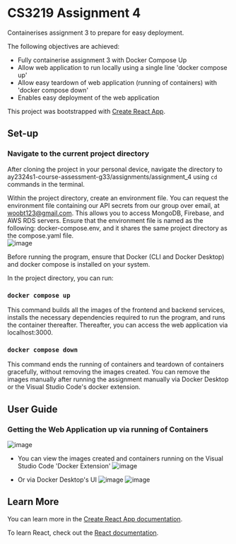 # CS3219 Assignment 4

Containerises assignment 3 to prepare for easy deployment.

The following objectives are achieved:
- Fully containerise assignment 3 with Docker Compose Up
- Allow web application to run locally using a single line 'docker compose up'
- Allow easy teardown of web application (running of containers) with 'docker compose down'
- Enables easy deployment of the web application

This project was bootstrapped with [Create React App](https://github.com/facebook/create-react-app).

## Set-up

### Navigate to the current project directory 

After cloning the project in your personal device, navigate the directory to ay2324s1-course-assessment-g33/assignments/assignment_4 using `cd` commands in the terminal.

Within the project directory, create an environment file. You can request the environment file containing our API secrets from our group over email, at woobt123@gmail.com.
This allows you to access MongoDB, Firebase, and AWS RDS servers.
Ensure that the environment file is named as the following: docker-compose.env, and it shares the same project directory as the compose.yaml file.
<br/>
![image](https://github.com/CS3219-AY2324S1/ay2324s1-course-assessment-g33/assets/62021897/95172724-c47b-466d-8f5e-c2ba85da24ef)


Before running the program, ensure that Docker (CLI and Docker Desktop) and docker compose is installed on your system.

In the project directory, you can run:

### `docker compose up`

This command builds all the images of the frontend and backend services, installs the necessary dependencies required to run the program, and runs the container thereafter.
Thereafter, you can access the web application via localhost:3000.

### `docker compose down`
This command ends the running of containers and teardown of containers gracefully, without removing the images created. You can remove the images manually after running the assignment manually via Docker Desktop or the Visual Studio Code's docker extension.

## User Guide

### Getting the Web Application up via running of Containers

![image](https://github.com/Bobowoo2468/ay2324s1-course-assessment-g33/assets/62021897/f0d55c94-b838-4304-b684-8feee00e92c1)

- You can view the images created and containers running on the Visual Studio Code 'Docker Extension'
![image](https://github.com/Bobowoo2468/ay2324s1-course-assessment-g33/assets/62021897/9d00ecc9-2347-4d2c-bd30-1a2ec8883f69)

- Or via Docker Desktop's UI
![image](https://github.com/Bobowoo2468/ay2324s1-course-assessment-g33/assets/62021897/76781851-7ff2-46f3-ad62-cd4c39af5e57)
![image](https://github.com/Bobowoo2468/ay2324s1-course-assessment-g33/assets/62021897/ea3217dc-9ab0-444a-8beb-d695c952dc7d)


## Learn More

You can learn more in the [Create React App documentation](https://facebook.github.io/create-react-app/docs/getting-started).

To learn React, check out the [React documentation](https://reactjs.org/).
